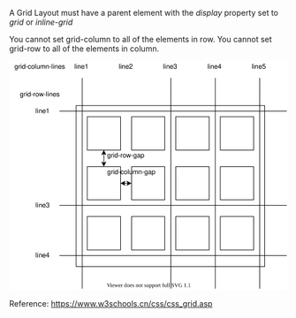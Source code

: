 A Grid Layout must have a parent element with the *display* property set to *grid* or *inline-grid*

You cannot set grid-column to all of the elements in row. 
You cannot set grid-row to all of the elements in column.

![](illustration.drawio.svg)

Reference:
https://www.w3schools.cn/css/css_grid.asp